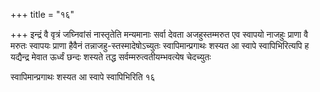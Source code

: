 +++
title = "१६"

+++
इन्द्रं वै वृत्रं जघ्निवांसं नास्तृतेति मन्यमानाः सर्वा देवता
अजहुस्तम्मरुत एव स्वापयो नाजहुः प्राणा वै मरुतः
स्वापयः प्राणा हैवैनं तन्नाजहु-स्तस्मादेषोऽच्युतः
स्वापिमान्प्रगाथः शस्यत आ स्वापे
स्वापिभिरित्यपि ह यद्यैन्द्र मेवात ऊर्ध्वं छन्दः शस्यते तद्ध
सर्वम्मरुत्वतीयम्भवत्येष चेदच्युतः 

स्वापिमान्प्रगाथः शस्यत आ स्वापे स्वापिभिरिति १६




 

